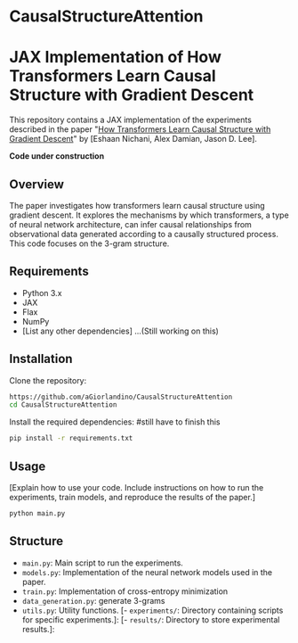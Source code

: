 # CausalStructureAttention
 
# JAX Implementation of How Transformers Learn Causal Structure with Gradient Descent 

This repository contains a JAX implementation of the experiments described in the paper "[How Transformers Learn Causal Structure with Gradient Descent](https://arxiv.org/abs/2402.14735)" by [Eshaan Nichani, Alex Damian, Jason D. Lee].

**Code under construction**

## Overview

The paper investigates how transformers learn causal structure using gradient descent. It explores the mechanisms by which transformers, a type of neural network architecture, can infer causal relationships from observational data generated according to a causally structured process.
This code focuses on the 3-gram structure.

## Requirements

- Python 3.x
- JAX
- Flax
- NumPy
- [List any other dependencies] ...(Still working on this)

## Installation

Clone the repository:

```bash
https://github.com/aGiorlandino/CausalStructureAttention
cd CausalStructureAttention
```

Install the required dependencies: #still have to finish this

```bash
pip install -r requirements.txt
```

## Usage

[Explain how to use your code. Include instructions on how to run the experiments, train models, and reproduce the results of the paper.]

```bash
python main.py
```

## Structure

- `main.py`: Main script to run the experiments.
- `models.py`: Implementation of the neural network models used in the paper.
- `train.py`: Implementation of cross-entropy minimization
- `data_generation.py`: generate 3-grams
- `utils.py`: Utility functions.
[- `experiments/`: Directory containing scripts for specific experiments.]:
[- `results/`: Directory to store experimental results.]:

<!---

## Contributing

[Explain how others can contribute to your project, such as filing issues or submitting pull requests.]

## License

[Include the license information of your project.]

## Acknowledgments

[Optional: Acknowledge any contributors, libraries, or resources that you used in your project.]
-->
